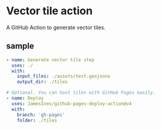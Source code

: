 # Vector tile action

A GitHub Action to generate vector tiles.

## sample

```yaml
- name: Generate vector tile step
  uses: ./
  with:
    input_files: ./assets/test.geojsons
    output_dir: ./tiles

# Optional. You can host tiles with GitHub Pages easily.
- name: Deploy
  uses: JamesIves/github-pages-deploy-action@v4
  with:
    branch: 'gh-pages'
    folder: ./tiles
```
